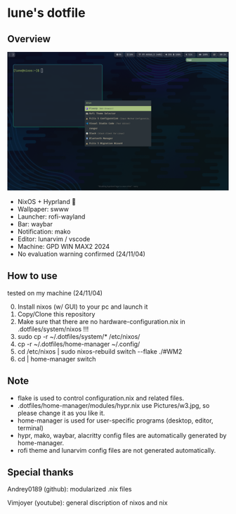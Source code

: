 # lune's dotfile

## Overview

![Screenshot(24/11/03)](./screenshot.png)

- NixOS + Hyprland 🚂
- Wallpaper:    swww
- Launcher:     rofi-wayland
- Bar:          waybar
- Notification: mako
- Editor:       lunarvim / vscode
- Machine:      GPD WIN MAX2 2024
- No evaluation warning confirmed (24/11/04)

## How to use

tested on my machine (24/11/04)

0. Install nixos (w/ GUI) to your pc and launch it
1. Copy/Clone this repository
2. Make sure that there are no hardware-configuration.nix in .dotfiles/system/nixos !!!
3. sudo cp -r ~/.dotfiles/system/* /etc/nixos/
4. cp -r ~/.dotfiles/home-manager ~/.config/
5. cd /etc/nixos | sudo nixos-rebuild switch --flake ./#WM2
6. cd | home-manager switch

## Note

- flake is used to control configuration.nix and related files.
- .dotfiles/home-manager/modules/hypr.nix use Pictures/w3.jpg, so please change it as you like it.
- home-manager is used for user-specific programs (desktop, editor, terminal)
- hypr, mako, waybar, alacritty config files are automatically generated by home-manager.
- rofi theme and lunarvim config files are not generated automatically.

## Special thanks

Andrey0189 (github): modularized .nix files

Vimjoyer (youtube): general discription of nixos and nix
